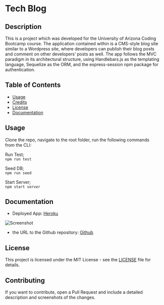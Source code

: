 # Tech Blog

## Description 

This is a project which was developed for the University of Arizona Coding Bootcamp course. The application contained within is a CMS-style blog site similar to a Wordpress site, where developers can publish their blog posts and comment on other developers’ posts as well. The app follows the MVC paradigm in its architectural structure, using Handlebars.js as the templating language, Sequelize as the ORM, and the express-session npm package for authentication.

## Table of Contents 

* [Usage](#usage)
* [Credits](#credits)
* [License](#license)
* [Documentation](#documentation)

## Usage 

Clone the repo, navigate to the root folder, run the following commands from the CLI:     

Run Test;    
`npm run test`     

Seed DB;   
`npm run seed`     

Start Server;     
`npm start server`     

## Documentation

* Deployed App: <a href="https://agile-bastion-80180.herokuapp.com">Heroku</a>    

![Screenshot](doc/proof.png?raw=true "Proof of Application")  

* the URL to the Github repository: <a href=https://github.com/ru14/Tech-Blog>Github</a>

## License

This project is licensed under the MIT License - see the [LICENSE](LICENSE) file for details.

## Contributing

If you want to contribute, open a Pull Request and include a detailed description and screenshots of the changes.